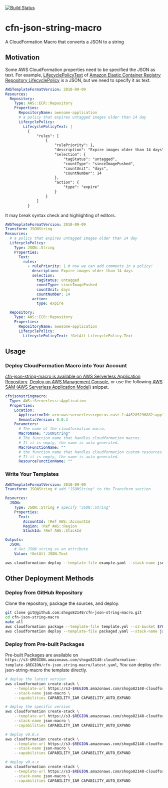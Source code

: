 [![Build Status](https://travis-ci.com/shogo82148/cfn-json-string-macro.svg?branch=master)](https://travis-ci.com/shogo82148/cfn-json-string-macro)

# cfn-json-string-macro

A CloudFormation Macro that converts a JSON to a string

## Motivation

Some AWS CloudFormation properties need to be specified the JSON as text.
For example, [LifecyclePolicyText](https://docs.aws.amazon.com/AWSCloudFormation/latest/UserGuide/aws-properties-ecr-repository-lifecyclepolicy.html#cfn-ecr-repository-lifecyclepolicy-lifecyclepolicytext)
of [Amazon Elastic Container Registry Repository LifecyclePolicy](https://docs.aws.amazon.com/AWSCloudFormation/latest/UserGuide/aws-properties-ecr-repository-lifecyclepolicy.html)
is a JSON, but we need to specify it as text.

```yaml
AWSTemplateFormatVersion: 2010-09-09
Resources:
  Repository:
    Type: AWS::ECR::Repository
    Properties:
      RepositoryName: awesome-application
      # a policy that expires untagged images older than 14 day
      LifecyclePolicy:
        LifecyclePolicyText: |
          {
              "rules": [
                  {
                      "rulePriority": 1,
                      "description": "Expire images older than 14 days",
                      "selection": {
                          "tagStatus": "untagged",
                          "countType": "sinceImagePushed",
                          "countUnit": "days",
                          "countNumber": 14
                      },
                      "action": {
                          "type": "expire"
                      }
                  }
              ]
          }
```

It may break syntax check and highlighting of editors.

```yaml
AWSTemplateFormatVersion: 2010-09-09
Transform: JSONString
Resources:
  # a policy that expires untagged images older than 14 day
  LifecyclePolicy:
    Type: JSON::String
    Properties:
      Text:
        rules:
          - rulePriority: 1 # now we can add comments in a policy!
            description: Expire images older than 14 days
            selection:
              tagStatus: untagged
              countType: sinceImagePushed
              countUnit: days
              countNumber: 14
            action:
              type: expire

  Repository:
    Type: AWS::ECR::Repository
    Properties:
      RepositoryName: awesome-application
      LifecyclePolicy:
        LifecyclePolicyText: !GetAtt LifecyclePolicy.Text
```

## Usage

### Deploy CloudFormation Macro into Your Account

[cfn-json-string-macro is available on AWS Serverless Application Repository](https://serverlessrepo.aws.amazon.com/applications/us-east-1/445285296882/cfn-json-string-macro).
[Deploy on AWS Management Console](https://console.aws.amazon.com/lambda/home?#/create/app?applicationId=arn:aws:serverlessrepo:us-east-1:445285296882:applications/cfn-json-string-macro),
or use the following [AWS SAM (AWS Serverless Application Model)](https://aws.amazon.com/serverless/sam/) snippet.

```yaml
cfnjsonstringmacro:
  Type: AWS::Serverless::Application
  Properties:
    Location:
      ApplicationId: arn:aws:serverlessrepo:us-east-1:445285296882:applications/cfn-json-string-macro
      SemanticVersion: 0.0.3
    Parameters:
      # The name of the cloudformation macro.
      MacroName: "JSONString"
      # The function name that handles cloudformation macros.
      # If it is empty, the name is auto generated.
      MacroFunctionName: ""
      # the function name that handles cloudformation custom resources.
      # If it is empty, the name is auto generated.
      ResourceFunctionName: ""
```

### Write Your Templates

```yaml
AWSTemplateFormatVersion: 2010-09-09
Transform: JSONString # add "JSONString" to the Transform section

Resources:
  JSON:
    Type: JSON::String # specify "JSON::String"
    Properties:
      Text:
        AccountId: !Ref AWS::AccountId
        Region: !Ref AWS::Region
        StackId: !Ref AWS::StackId

Outputs:
  JSON:
    # Get JSON string as an attribute
    Value: !GetAtt JSON.Text
```

```bash
aws cloudformation deploy --template-file example.yaml --stack-name json-macro-example CAPABILITY_AUTO_EXPAND
```

## Other Deployment Methods

### Deploy from GitHub Repository

Clone the repository, package the sources, and deploy.

```bash
git clone git@github.com:shogo82148/cfn-json-string-macro.git
cd cfn-json-string-macro
make all
aws cloudformation package --template-file template.yml --s3-bucket $YOUR_BUCKET_NAME --output-template-file packaged.yaml
aws cloudformation deploy --template-file packaged.yaml --stack-name json-macro --capabilities CAPABILITY_IAM CAPABILITY_AUTO_EXPAND
```

### Deploy from Pre-built Packages

Pre-built Packages are available on `https://s3-$REGION.amazonaws.com/shogo82148-cloudformation-template-$REGION/cfn-json.string-macro/latest.yaml`,
You can deploy cfn-json-string-macro the template directly.

```bash
# deploy the latest version
aws cloudformation create-stack \
    --template-url https://s3-$REGION.amazonaws.com/shogo82148-cloudformation-template-$REGION/cfn-json-string-macro/latest.yaml \
    --stack-name json-macro \
    --capabilities CAPABILITY_IAM CAPABILITY_AUTO_EXPAND

# deploy the specific version
aws cloudformation create-stack \
    --template-url https://s3-$REGION.amazonaws.com/shogo82148-cloudformation-template-$REGION/cfn-json-string-macro/v0.0.3.yaml \
    --stack-name json-macro \
    --capabilities CAPABILITY_IAM CAPABILITY_AUTO_EXPAND

# deploy v0.0.x
aws cloudformation create-stack \
    --template-url https://s3-$REGION.amazonaws.com/shogo82148-cloudformation-template-$REGION/cfn-json-string-macro/v0.0.yaml \
    --stack-name json-macro \
    --capabilities CAPABILITY_IAM CAPABILITY_AUTO_EXPAND

# deploy v0.x.x
aws cloudformation create-stack \
    --template-url https://s3-$REGION.amazonaws.com/shogo82148-cloudformation-template-$REGION/cfn-json-string-macro/v0.yaml \
    --stack-name json-macro \
    --capabilities CAPABILITY_IAM CAPABILITY_AUTO_EXPAND
```
